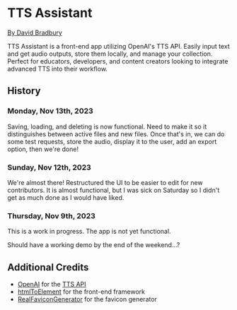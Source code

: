 # TTS Assistant

[By David Bradbury](https://d-b.dev)

TTS Assistant is a front-end app utilizing OpenAI's TTS API. Easily input text and get audio outputs, store them locally, and manage your collection. Perfect for educators, developers, and content creators looking to integrate advanced TTS into their workflow.

## History

### Monday, Nov 13th, 2023

Saving, loading, and deleting is now functional. Need to make it so it distinguishes
between active files and new files. Once that's in, we can do some test requests,
store the audio, display it to the user, add an export option, then we're done!

### Sunday, Nov 12th, 2023

We're almost there! Restructured the UI to be easier to edit for new contributors. It
is almost functional, but I was sick on Saturday so I didn't get as much done as I
would have liked.

### Thursday, Nov 9th, 2023

This is a work in progress. The app is not yet functional.

Should have a working demo by the end of the weekend...?

## Additional Credits

- [OpenAI](https://openai.com/) for the [TTS API](https://beta.openai.com/docs/api-reference/text-generation)
- [htmlToElement](https://stackoverflow.com/a/35385518/689129) for the front-end framework
- [RealFaviconGenerator](https://realfavicongenerator.net/) for the favicon generator
